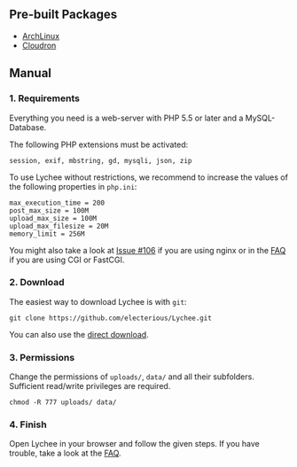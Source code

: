 ## Pre-built Packages

* [ArchLinux](https://aur.archlinux.org/packages/lychee/)
* [Cloudron](https://cloudron.io/appstore.html?app=com.electerious.lychee.cloudronapp)

## Manual

### 1. Requirements
Everything you need is a web-server with PHP 5.5 or later and a MySQL-Database.

The following PHP extensions must be activated:

	session, exif, mbstring, gd, mysqli, json, zip

To use Lychee without restrictions, we recommend to increase the values of the following properties in `php.ini`:

	max_execution_time = 200
	post_max_size = 100M
	upload_max_size = 100M
	upload_max_filesize = 20M
	memory_limit = 256M

You might also take a look at [Issue #106](https://github.com/electerious/Lychee/issues/106) if you are using nginx or in the [FAQ](https://github.com/electerious/Lychee/blob/master/docs/FAQ.md#i-cant-upload-multiple-photos-at-once) if you are using CGI or FastCGI.

### 2. Download

The easiest way to download Lychee is with `git`:

	git clone https://github.com/electerious/Lychee.git

You can also use the [direct download](https://github.com/electerious/Lychee/archive/master.zip).

### 3. Permissions

Change the permissions of `uploads/`, `data/` and all their subfolders. Sufficient read/write privileges are required.

	chmod -R 777 uploads/ data/

### 4. Finish

Open Lychee in your browser and follow the given steps.
If you have trouble, take a look at the [FAQ](FAQ.md).
